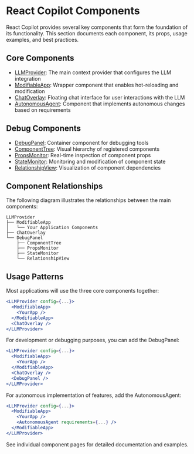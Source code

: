 # React Copilot Components

React Copilot provides several key components that form the foundation of its functionality. This section documents each component, its props, usage examples, and best practices.

## Core Components

- [LLMProvider](llm-provider.md): The main context provider that configures the LLM integration
- [ModifiableApp](modifiable-app.md): Wrapper component that enables hot-reloading and modification
- [ChatOverlay](chat-overlay.md): Floating chat interface for user interactions with the LLM
- [AutonomousAgent](autonomous-agent.md): Component that implements autonomous changes based on requirements

## Debug Components

- [DebugPanel](debug-panel.md): Container component for debugging tools
- [ComponentTree](component-tree.md): Visual hierarchy of registered components
- [PropsMonitor](props-monitor.md): Real-time inspection of component props
- [StateMonitor](state-monitor.md): Monitoring and modification of component state
- [RelationshipView](relationship-view.md): Visualization of component dependencies

## Component Relationships

The following diagram illustrates the relationships between the main components:

```
LLMProvider
├── ModifiableApp
│   └── Your Application Components
├── ChatOverlay
└── DebugPanel
    ├── ComponentTree
    ├── PropsMonitor
    ├── StateMonitor
    └── RelationshipView
```

## Usage Patterns

Most applications will use the three core components together:

```jsx
<LLMProvider config={...}>
  <ModifiableApp>
    <YourApp />
  </ModifiableApp>
  <ChatOverlay />
</LLMProvider>
```

For development or debugging purposes, you can add the DebugPanel:

```jsx
<LLMProvider config={...}>
  <ModifiableApp>
    <YourApp />
  </ModifiableApp>
  <ChatOverlay />
  <DebugPanel />
</LLMProvider>
```

For autonomous implementation of features, add the AutonomousAgent:

```jsx
<LLMProvider config={...}>
  <ModifiableApp>
    <YourApp />
    <AutonomousAgent requirements={...} />
  </ModifiableApp>
</LLMProvider>
```

See individual component pages for detailed documentation and examples.